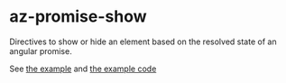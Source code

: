 # az-promise-show

Directives to show or hide an element based on the resolved state of an angular promise.

See [the example](http://alianza-dev.github.io/az-promise-show/demo) and
[the example code](https://github.com/alianza-dev/az-promise-show/blob/master/demo/index.html)
